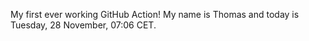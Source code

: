 My first ever working GitHub Action!
My name is Thomas and today is Tuesday, 28 November, 07:06 CET. 
